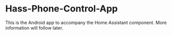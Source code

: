 # Hass-Phone-Control-App

This is the Android app to accompany the Home Assistant component. More information will follow later.
